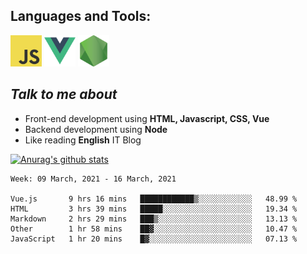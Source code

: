 ## **Languages and Tools:**      
<code><img height="50" src="https://raw.githubusercontent.com/github/explore/80688e429a7d4ef2fca1e82350fe8e3517d3494d/topics/javascript/javascript.png"></code>
<code><img height="50"  src="https://raw.githubusercontent.com/github/explore/80688e429a7d4ef2fca1e82350fe8e3517d3494d/topics/vue/vue.png"></code>
<code><img height="50"  src="https://raw.githubusercontent.com/github/explore/80688e429a7d4ef2fca1e82350fe8e3517d3494d/topics/nodejs/nodejs.png"></code>

## *Talk to me about*
- Front-end development using **HTML, Javascript, CSS, Vue**
- Backend development using **Node**
- Like reading **English** IT Blog    

[![Anurag's github stats](https://github-readme-stats.vercel.app/api?username=qdi5)](https://github.com/anuraghazra/github-readme-stats)    

<!--START_SECTION:waka-->
```text
Week: 09 March, 2021 - 16 March, 2021

Vue.js       9 hrs 16 mins   ████████████▒░░░░░░░░░░░░   48.99 % 
HTML         3 hrs 39 mins   █████░░░░░░░░░░░░░░░░░░░░   19.34 % 
Markdown     2 hrs 29 mins   ███▒░░░░░░░░░░░░░░░░░░░░░   13.13 % 
Other        1 hr 58 mins    ██▓░░░░░░░░░░░░░░░░░░░░░░   10.47 % 
JavaScript   1 hr 20 mins    █▓░░░░░░░░░░░░░░░░░░░░░░░   07.13 % 
```
<!--END_SECTION:waka-->

